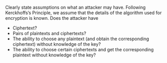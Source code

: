 Clearly state assumptions on what an attacker may have. Following Kerckhoffs’s Principle, we assume that the details of the algorithm used for encryption is known. Does the attacker have

- Ciphertext?
- Pairs of plaintexts and ciphertexts?
- The ability to choose any plaintext (and obtain the corresponding ciphertext) without knowledge of the key?
- The ability to choose certain ciphertexts and get the corresponding plaintext without knowledge of the key?


